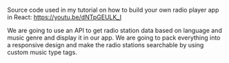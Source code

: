 Source code used in my tutorial on how to build your own radio player app in React: https://youtu.be/dNTpGEULK_I

We are going to use an API to get radio station data based on language and music genre and display it in our app. We are going to pack everything into a responsive design and make the radio stations searchable by using custom music type tags.
